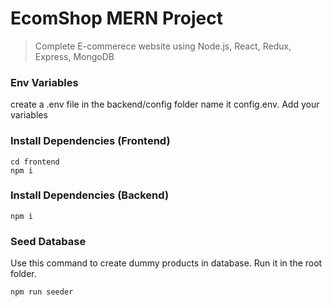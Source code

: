 # EcomShop MERN Project

> Complete E-commerece website using Node.js, React, Redux, Express, MongoDB

### Env Variables

create a .env file in the backend/config folder name it config.env. Add your variables

### Install Dependencies (Frontend)

```
cd frontend
npm i
```

### Install Dependencies (Backend)

```
npm i
```

### Seed Database

Use this command to create dummy products in database.
Run it in the root folder.

```
npm run seeder
```
